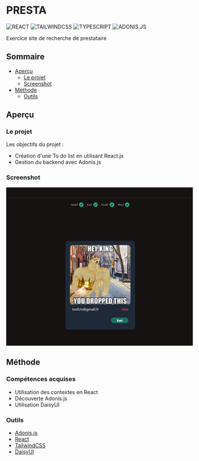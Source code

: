 # PRESTA

![REACT](https://img.shields.io/badge/React-20232A?style=for-the-badge&logo=react&logoColor=61DAFB)
![TAILWINDCSS](https://img.shields.io/badge/Tailwind_CSS-38B2AC?style=for-the-badge&logo=tailwind-css&logoColor=white)
![TYPESCRIPT](https://img.shields.io/badge/TypeScript-007ACC?style=for-the-badge&logo=typescript&logoColor=white)
![ADONIS.JS](https://img.shields.io/badge/Adonis-3982CE?style=for-the-badge)


Exercice site de recherche de prestataire

## Sommaire

- [Aperçu](#aperçu)
  - [Le projet](#le-projet)
  - [Screenshot](#screenshot)
- [Méthode](#méthode)
  - [Outils](#outils)

## Aperçu

### Le projet

Les objectifs du projet :

- Création d'une To do list en utilisant React.js
- Gestion du backend avec Adonis.js

### Screenshot

![screenshot](/presta.png)


## Méthode

### Compétences acquises

- Utilisation des contextes en React
- Découverte Adonis.js
- Utilisation DaisyUI 

### Outils

- [Adonis.js](https://adonisjs.com/)
- [React](https://react.com/)
- [TailwindCSS](https://tailwindcss.com/)
- [DaisyUI](https://daisyui.com/)
